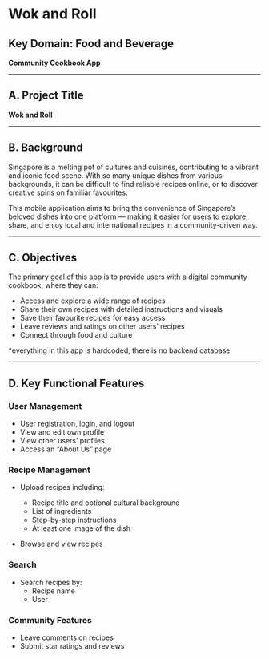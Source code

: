 # Wok and Roll

## Key Domain: Food and Beverage  
**Community Cookbook App**

---

## A. Project Title  
**Wok and Roll**

---

## B. Background

Singapore is a melting pot of cultures and cuisines, contributing to a vibrant and iconic food scene. With so many unique dishes from various backgrounds, it can be difficult to find reliable recipes online, or to discover creative spins on familiar favourites.

This mobile application aims to bring the convenience of Singapore’s beloved dishes into one platform — making it easier for users to explore, share, and enjoy local and international recipes in a community-driven way.

---

## C. Objectives

The primary goal of this app is to provide users with a digital community cookbook, where they can:

- Access and explore a wide range of recipes  
- Share their own recipes with detailed instructions and visuals  
- Save their favourite recipes for easy access  
- Leave reviews and ratings on other users’ recipes  
- Connect through food and culture

*everything in this app is hardcoded, there is no backend database

---

## D. Key Functional Features

### User Management

- User registration, login, and logout  
- View and edit own profile  
- View other users’ profiles  
- Access an “About Us” page  

### Recipe Management

- Upload recipes including:
  - Recipe title and optional cultural background
  - List of ingredients
  - Step-by-step instructions
  - At least one image of the dish

- Browse and view recipes  

### Search

- Search recipes by:
  - Recipe name  
  - User 

### Community Features

- Leave comments on recipes  
- Submit star ratings and reviews  

